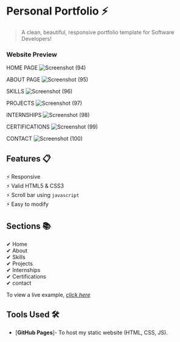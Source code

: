 # Personal Portfolio ⚡ 
> A clean, beautiful, responsive portfolio template for Software Developers!




### Website Preview
HOME PAGE
![Screenshot (94)](https://github.com/pankaj996699/My-Portfolio/assets/110814495/5e80ac8c-290a-488b-aafd-5d0e1a578cf7)

ABOUT PAGE
![Screenshot (95)](https://github.com/pankaj996699/My-Portfolio/assets/110814495/2f8c1eaa-67b3-445a-98df-e8e6d910e13c)

SKILLS
![Screenshot (96)](https://github.com/pankaj996699/My-Portfolio/assets/110814495/68e1909f-cae6-413e-97b4-e5a26e67e82e)

PROJECTS
![Screenshot (97)](https://github.com/pankaj996699/My-Portfolio/assets/110814495/2db10600-4f1e-4152-a111-ff49b56a2f78)

INTERNSHIPS
![Screenshot (98)](https://github.com/pankaj996699/My-Portfolio/assets/110814495/4f307861-bd7e-4a09-970c-420dfc35cc9e)

CERTIFICATIONS
![Screenshot (99)](https://github.com/pankaj996699/My-Portfolio/assets/110814495/94cac18b-eecc-4d75-b3ef-8dfcea2eb687)

CONTACT
![Screenshot (100)](https://github.com/pankaj996699/My-Portfolio/assets/110814495/31f284a0-c6d1-40fb-920f-b276d9e3718b)










## Features 📋
⚡ Responsive\
⚡ Valid HTML5 & CSS3\
⚡ Scroll bar using `javascript`\
⚡ Easy to modify



## Sections 📚
✔ Home \
✔ About \
✔ Skills \
✔ Projects \
✔ Internships \
✔ Certifications \
✔ contact

To view a live example, *[click here](https://pankaj996699.github.io/My-Portfolio/)*

## Tools Used 🛠
* [<b>GitHub Pages</b>]- To host my static website (HTML, CSS, JS).




